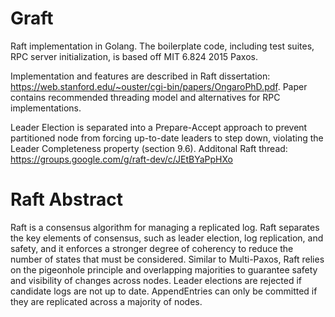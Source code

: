 # Graft
Raft implementation in Golang. The boilerplate code, including test suites, RPC server initialization, is based off MIT 6.824 2015 Paxos. 

Implementation and features are described in
Raft dissertation: https://web.stanford.edu/~ouster/cgi-bin/papers/OngaroPhD.pdf. Paper contains recommended threading model and alternatives for RPC implementations.

Leader Election is separated into a Prepare-Accept approach to prevent partitioned node from forcing up-to-date leaders to step down, violating the Leader Completeness property (section 9.6). Additonal Raft thread: https://groups.google.com/g/raft-dev/c/JEtBYaPpHXo

# Raft Abstract
Raft is a consensus algorithm for managing a replicated
log. Raft separates the key elements of consensus, such as
leader election, log replication, and safety, and it enforces
a stronger degree of coherency to reduce the number of
states that must be considered. Similar to Multi-Paxos, Raft
relies on the pigeonhole principle and overlapping majorities to guarantee safety and 
visibility of changes across nodes. Leader elections are rejected if candidate logs are not up to date.
AppendEntries can only be committed if they are replicated across a majority of nodes.

